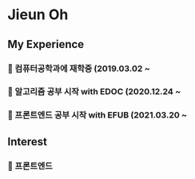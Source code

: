 # Jieun Oh

## My Experience
### 🌱 컴퓨터공학과에 재학중 (2019.03.02 ~
### 🌱 알고리즘 공부 시작 with EDOC (2020.12.24 ~
### 🌱 프론트엔드 공부 시작 with EFUB (2021.03.20 ~

## Interest
### 🌱 프론트엔드
